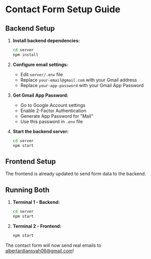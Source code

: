 # Contact Form Setup Guide

## Backend Setup

1. **Install backend dependencies:**
   ```bash
   cd server
   npm install
   ```

2. **Configure email settings:**
   - Edit `server/.env` file
   - Replace `your-email@gmail.com` with your Gmail address
   - Replace `your-app-password` with your Gmail App Password

3. **Get Gmail App Password:**
   - Go to Google Account settings
   - Enable 2-Factor Authentication
   - Generate App Password for "Mail"
   - Use this password in `.env` file

4. **Start the backend server:**
   ```bash
   cd server
   npm start
   ```

## Frontend Setup

The frontend is already updated to send form data to the backend.

## Running Both

1. **Terminal 1 - Backend:**
   ```bash
   cd server
   npm start
   ```

2. **Terminal 2 - Frontend:**
   ```bash
   npm start
   ```

The contact form will now send real emails to albertardiansyah06@gmail.com!